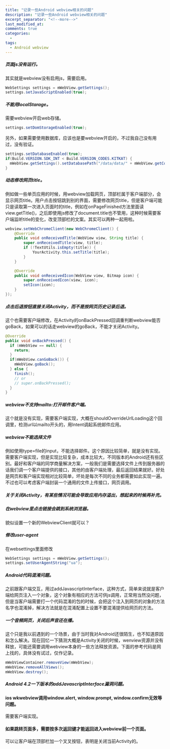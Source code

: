 ```yaml
---
title: "记录一些Android webview相关的问题"
description: "记录一些Android webview相关的问题"
excerpt_separator: "<!--more-->"
last_modified_at: 
comments: true
categories:
  -
tags:
  - Android webview
---
```


##### 页面js没有运行。

其实就是webview没有启用js，需要启用。

```java
WebSettings settings = mWebView.getSettings();
settings.setJavaScriptEnabled(true);
```

##### 不能用localStarage。

需要webview开启web存储。

```java
settings.setDomStorageEnabled(true);
```

另外，如果需要使用数据库，应该也是要webview开启的，不过我自己没有用过，没有验证。

```java
settings.setDatabaseEnabled(true);
if(Build.VERSION.SDK_INT < Build.VERSION_CODES.KITKAT) {
  mWebView.getSettings().setDatabasePath("/data/data/" + mWebView.getContext().getPackageName() + "/databases/");
}
```

##### 动态修改网页title。

例如做一些单页应用的时候，用webview加载网页，顶部栏属于客户端部分，会显示网页title。用户点击按钮跳到别的界面，需要修改网页title，但是客户端可能只是读取第一次进入页面时的title，例如在onPageFinished方法里面读view.getTitle()，之后即使用js修改了document.title也不管用，这种时候需要客户端监听title的变化，改变顶部栏的文案。其实可以两种一起用啦。

```java
webview.setWebChromeClient(new WebChromeClient() {
    @Override
    public void onReceivedTitle(WebView view, String title) {
        super.onReceivedTitle(view, title);
        if (!TextUtils.isEmpty(title)) {
            YourActivity.this.setTitle(title);
        }
    }

    @Override
    public void onReceivedIcon(WebView view, Bitmap icon) {
        super.onReceivedIcon(view, icon);
        setIcon(icon);
    }
});
```

##### 点击后退按钮直接关闭Activity，而不是按网页历史记录后退。

这个也需要客户端修改，在Activity的onBackPressed回调重判断webview能否goBack，如果可以的话走webview的goBack，不能才关闭Activity。

```java
@Override
public void onBackPressed() {
  if (mWebView == null) {
    return;
  }
  if(mWebView.canGoBack()) {
    mWebView.goBack();
  } else {
    finish();
    // or
    // super.onBackPressed();
  }
}
```

##### webview不支持mailto:打开邮件客户端。

这个就是没有实现，需要客户端实现，大概在shouldOverrideUrlLoading这个回调里，检测url以mailto开头的，用Intent调起系统邮件应用。

##### webview不能选择文件

例如使用type=file的input，不能选择邮件。这个原因比较简单，就是没有实现。需要客户端实现，但是实现比较复杂，成本比较大，不同版本的Android还有些区别。最好和客户端的同学商量解决方案，一般我们是需要选择文件上传到服务器的话我们调一个客户端提供的接口，其他的由客户端处理，最后返回结果就好。好处是网页和客户端实现相对比较简单，坏处是每次不同的业务都需要如此实现一遍。不过也可以考虑客户端封装一个通用的文件上传接口，网页调用。

##### 关于关闭Activity，有某些情况可能会导致应用内存溢出，想起来的时候再补充。

##### 在webview里点击链接会跳到系统浏览器。

貌似设置一个新的WebviewClient就可以？

##### 修改user-agent

在websettings里面修改

```java
WebSettings settings = mWebView.getSettings();
settings.setUserAgentString("ua");
```

##### Android代码混淆问题。

之前跟客户端交互，用过addJavascriptInterface，这种方式，简单来说就是客户端给网页注入一个对象，这个对象有相应的方法可供js调用，正常用当然没问题，但是当客户端需要打一个代码混淆的包的时候，会把这个注入到网页的对象的方法名字也混淆掉，解决方法就是在混淆配置上设置不要混淆提供给网页的方法。

##### 一个音频网页，关闭后声音还在播。

这个只是我以前遇到的一个场景，由于当时我对Android还很陌生，也不知道原因和怎么解决。现在回忆一下猜测大概是Activity关闭的时候，wenview资源并没有释放，可能还需要调用webview本身的一些方法释放资源。下面的参考代码是网上找的，具体没有试过，仅作记录。

```java
mWebViewContainer.removeView(mWebView);
mWebView.removeAllViews();
mWebView.destroy();
```

##### Android 4.2一下版本的addJavascriptInterface漏洞问题。

#### ios wkwebview调用window.alert, window.prompt, window.confirm无效等问题。

需要客户端实现。

#### 如果跳转页面多，需要按多次返回键才能返回进入webview前一个页面。

可以让客户端在顶部栏加一个叉叉按钮，表明是关闭当前Activity的。
